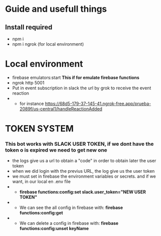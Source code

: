 # Guide and usefull things

## Install required
* npm i 
* npm i ngrok (for local environment)

# Local environment
* firebase emulators:start **This if for emulate firebase functions**  
* ngrok http 5001
* Put in event subscription in slack the url by grok to receive the event reaction
* - for instance https://68d5-179-37-145-41.ngrok-free.app/prueba-2089f/us-central1/handleReactionAdded

# TOKEN SYSTEM
### This bot works with SLACK USER TOKEN, if we dont have the token o is expired we need to get new one
* the logs give us a url to obtain a "code" in order to obtain later the user token
* when we did login with the previus URL, the log give us the user token
* we must set in firebase the environment variables or secrets. and if we want, in our local en .env file
* - **firebase functions:config:set slack.user_token="NEW USER TOKEN"**
* - We can see the all config in firebase with: **firebase functions:config:get**
* - We can delete a config in firebase with: **firebase functions:config:unset keyName**